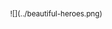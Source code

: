 <div align=center>
  <img height=100>
  <sup>![](../beautiful-heroes.png)
  <sup><sup><img height=100>
